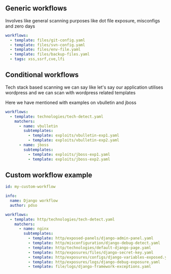 
## Generic workflows 

Involves like general scanning purposes like dot file exposure, misconfigs and zero days 

```yml
workflows:
  - template: files/git-config.yaml
  - template: files/svn-config.yaml
  - template: files/env-file.yaml
  - template: files/backup-files.yaml
  - tags: xss,ssrf,cve,lfi
```

## Conditional workflows

Tech stack based scanning we can say like let's say our application utilises wordpress and we can scan with wordpress related templates 

Here we have mentioned with examples on vbulletin and jboss 


```yml
workflows:
  - template: technologies/tech-detect.yaml
    matchers:
      - name: vbulletin
        subtemplates:
          - template: exploits/vbulletin-exp1.yaml
          - template: exploits/vbulletin-exp2.yaml
      - name: jboss
        subtemplates:
          - template: exploits/jboss-exp1.yaml
          - template: exploits/jboss-exp2.yaml
```

## Custom workflow example


```yml
id: my-custom-workflow

info:
  name: Django workflow
  author: pdso

workflows:
  - template: http/technologies/tech-detect.yaml
    matchers:
      - name: nginx
        subtemplates:
          - template: http/exposed-panels/django-admin-panel.yaml
          - template: http/misconfiguration/django-debug-detect.yaml
          - template: http/technologies/default-django-page.yaml
          - template: http/exposures/files/django-secret-key.yaml
          - template: http/exposures/configs/django-variables-exposed.yaml
          - template: http/exposures/logs/django-debug-exposure.yaml
          - template: file/logs/django-framework-exceptions.yaml
```